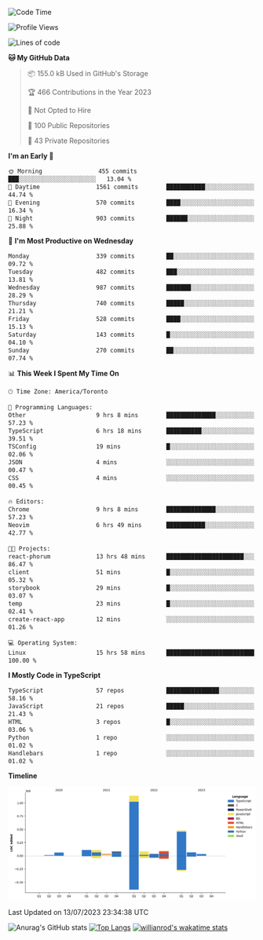 <!--START_SECTION:waka-->
![Code Time](http://img.shields.io/badge/Code%20Time-400%20hrs%2023%20mins-blue)

![Profile Views](http://img.shields.io/badge/Profile%20Views-0-blue)

![Lines of code](https://img.shields.io/badge/From%20Hello%20World%20I%27ve%20Written-2.3%20million%20lines%20of%20code-blue)

**🐱 My GitHub Data** 

> 📦 155.0 kB Used in GitHub's Storage 
 > 
> 🏆 466 Contributions in the Year 2023
 > 
> 🚫 Not Opted to Hire
 > 
> 📜 100 Public Repositories 
 > 
> 🔑 43 Private Repositories 
 > 
**I'm an Early 🐤** 

```text
🌞 Morning                455 commits         ███░░░░░░░░░░░░░░░░░░░░░░   13.04 % 
🌆 Daytime                1561 commits        ███████████░░░░░░░░░░░░░░   44.74 % 
🌃 Evening                570 commits         ████░░░░░░░░░░░░░░░░░░░░░   16.34 % 
🌙 Night                  903 commits         ██████░░░░░░░░░░░░░░░░░░░   25.88 % 
```
📅 **I'm Most Productive on Wednesday** 

```text
Monday                   339 commits         ██░░░░░░░░░░░░░░░░░░░░░░░   09.72 % 
Tuesday                  482 commits         ███░░░░░░░░░░░░░░░░░░░░░░   13.81 % 
Wednesday                987 commits         ███████░░░░░░░░░░░░░░░░░░   28.29 % 
Thursday                 740 commits         █████░░░░░░░░░░░░░░░░░░░░   21.21 % 
Friday                   528 commits         ████░░░░░░░░░░░░░░░░░░░░░   15.13 % 
Saturday                 143 commits         █░░░░░░░░░░░░░░░░░░░░░░░░   04.10 % 
Sunday                   270 commits         ██░░░░░░░░░░░░░░░░░░░░░░░   07.74 % 
```


📊 **This Week I Spent My Time On** 

```text
🕑︎ Time Zone: America/Toronto

💬 Programming Languages: 
Other                    9 hrs 8 mins        ██████████████░░░░░░░░░░░   57.23 % 
TypeScript               6 hrs 18 mins       ██████████░░░░░░░░░░░░░░░   39.51 % 
TSConfig                 19 mins             █░░░░░░░░░░░░░░░░░░░░░░░░   02.06 % 
JSON                     4 mins              ░░░░░░░░░░░░░░░░░░░░░░░░░   00.47 % 
CSS                      4 mins              ░░░░░░░░░░░░░░░░░░░░░░░░░   00.45 % 

🔥 Editors: 
Chrome                   9 hrs 8 mins        ██████████████░░░░░░░░░░░   57.23 % 
Neovim                   6 hrs 49 mins       ███████████░░░░░░░░░░░░░░   42.77 % 

🐱‍💻 Projects: 
react-phorum             13 hrs 48 mins      ██████████████████████░░░   86.47 % 
client                   51 mins             █░░░░░░░░░░░░░░░░░░░░░░░░   05.32 % 
storybook                29 mins             █░░░░░░░░░░░░░░░░░░░░░░░░   03.07 % 
temp                     23 mins             █░░░░░░░░░░░░░░░░░░░░░░░░   02.41 % 
create-react-app         12 mins             ░░░░░░░░░░░░░░░░░░░░░░░░░   01.26 % 

💻 Operating System: 
Linux                    15 hrs 58 mins      █████████████████████████   100.00 % 
```

**I Mostly Code in TypeScript** 

```text
TypeScript               57 repos            ███████████████░░░░░░░░░░   58.16 % 
JavaScript               21 repos            █████░░░░░░░░░░░░░░░░░░░░   21.43 % 
HTML                     3 repos             █░░░░░░░░░░░░░░░░░░░░░░░░   03.06 % 
Python                   1 repo              ░░░░░░░░░░░░░░░░░░░░░░░░░   01.02 % 
Handlebars               1 repo              ░░░░░░░░░░░░░░░░░░░░░░░░░   01.02 % 
```



**Timeline**

![Lines of Code chart](https://raw.githubusercontent.com/wise-introvert/wise-introvert/master/assets/bar_graph.png)


 Last Updated on 13/07/2023 23:34:38 UTC
<!--END_SECTION:waka-->

![Anurag's GitHub stats](https://github-readme-stats.vercel.app/api?username=wise-introvert&count_private=true&show_icons=true)
[![Top Langs](https://github-readme-stats.vercel.app/api/top-langs/?username=wise-introvert&langs_count=10)](https://github.com/anuraghazra/github-readme-stats)
[![willianrod's wakatime stats](https://github-readme-stats.vercel.app/api/wakatime?username=wiseintrovert)](https://github.com/anuraghazra/github-readme-stats)

